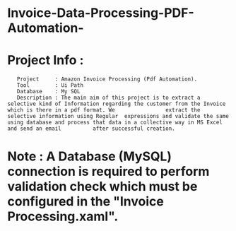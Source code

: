# Invoice-Data-Processing-PDF-Automation-
# Project Info : 
       Project     : Amazon Invoice Processing (Pdf Automation).
       Tool        : Ui Path
       Database    : My SQL
       Description : The main aim of this project is to extract a selective kind of Information regarding the customer from the Invoice which is there in a pdf format. We                extract the selective information using Regular  expressions and validate the same using database and process that data in a collective way in MS Excel and send an email          after successful creation.

# Note : A Database (MySQL) connection is required to perform validation check which must be configured in the "Invoice Processing.xaml".
